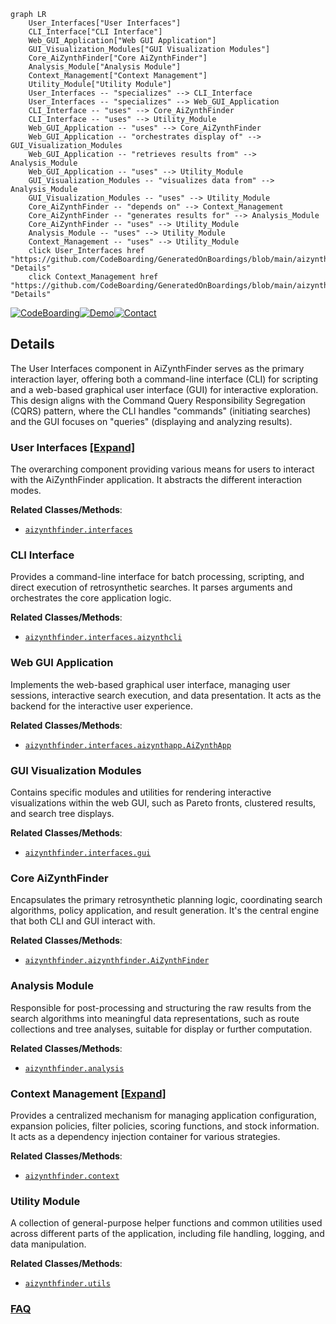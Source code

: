 ```mermaid
graph LR
    User_Interfaces["User Interfaces"]
    CLI_Interface["CLI Interface"]
    Web_GUI_Application["Web GUI Application"]
    GUI_Visualization_Modules["GUI Visualization Modules"]
    Core_AiZynthFinder["Core AiZynthFinder"]
    Analysis_Module["Analysis Module"]
    Context_Management["Context Management"]
    Utility_Module["Utility Module"]
    User_Interfaces -- "specializes" --> CLI_Interface
    User_Interfaces -- "specializes" --> Web_GUI_Application
    CLI_Interface -- "uses" --> Core_AiZynthFinder
    CLI_Interface -- "uses" --> Utility_Module
    Web_GUI_Application -- "uses" --> Core_AiZynthFinder
    Web_GUI_Application -- "orchestrates display of" --> GUI_Visualization_Modules
    Web_GUI_Application -- "retrieves results from" --> Analysis_Module
    Web_GUI_Application -- "uses" --> Utility_Module
    GUI_Visualization_Modules -- "visualizes data from" --> Analysis_Module
    GUI_Visualization_Modules -- "uses" --> Utility_Module
    Core_AiZynthFinder -- "depends on" --> Context_Management
    Core_AiZynthFinder -- "generates results for" --> Analysis_Module
    Core_AiZynthFinder -- "uses" --> Utility_Module
    Analysis_Module -- "uses" --> Utility_Module
    Context_Management -- "uses" --> Utility_Module
    click User_Interfaces href "https://github.com/CodeBoarding/GeneratedOnBoardings/blob/main/aizynthfinder/User_Interfaces.md" "Details"
    click Context_Management href "https://github.com/CodeBoarding/GeneratedOnBoardings/blob/main/aizynthfinder/Context_Management.md" "Details"
```

[![CodeBoarding](https://img.shields.io/badge/Generated%20by-CodeBoarding-9cf?style=flat-square)](https://github.com/CodeBoarding/CodeBoarding)[![Demo](https://img.shields.io/badge/Try%20our-Demo-blue?style=flat-square)](https://www.codeboarding.org/demo)[![Contact](https://img.shields.io/badge/Contact%20us%20-%20contact@codeboarding.org-lightgrey?style=flat-square)](mailto:contact@codeboarding.org)

## Details

The User Interfaces component in AiZynthFinder serves as the primary interaction layer, offering both a command-line interface (CLI) for scripting and a web-based graphical user interface (GUI) for interactive exploration. This design aligns with the Command Query Responsibility Segregation (CQRS) pattern, where the CLI handles "commands" (initiating searches) and the GUI focuses on "queries" (displaying and analyzing results).

### User Interfaces [[Expand]](./User_Interfaces.md)
The overarching component providing various means for users to interact with the AiZynthFinder application. It abstracts the different interaction modes.


**Related Classes/Methods**:

- <a href="https://github.com/MolecularAI/aizynthfinder/blob/master/aizynthfinder/aizynthfinder.py" target="_blank" rel="noopener noreferrer">`aizynthfinder.interfaces`</a>


### CLI Interface
Provides a command-line interface for batch processing, scripting, and direct execution of retrosynthetic searches. It parses arguments and orchestrates the core application logic.


**Related Classes/Methods**:

- <a href="https://github.com/MolecularAI/aizynthfinder/blob/master/aizynthfinder/interfaces/aizynthcli.py" target="_blank" rel="noopener noreferrer">`aizynthfinder.interfaces.aizynthcli`</a>


### Web GUI Application
Implements the web-based graphical user interface, managing user sessions, interactive search execution, and data presentation. It acts as the backend for the interactive user experience.


**Related Classes/Methods**:

- <a href="https://github.com/MolecularAI/aizynthfinder/blob/master/aizynthfinder/interfaces/aizynthapp.py" target="_blank" rel="noopener noreferrer">`aizynthfinder.interfaces.aizynthapp.AiZynthApp`</a>


### GUI Visualization Modules
Contains specific modules and utilities for rendering interactive visualizations within the web GUI, such as Pareto fronts, clustered results, and search tree displays.


**Related Classes/Methods**:

- <a href="https://github.com/MolecularAI/aizynthfinder/blob/master/aizynthfinder/aizynthfinder.py" target="_blank" rel="noopener noreferrer">`aizynthfinder.interfaces.gui`</a>


### Core AiZynthFinder
Encapsulates the primary retrosynthetic planning logic, coordinating search algorithms, policy application, and result generation. It's the central engine that both CLI and GUI interact with.


**Related Classes/Methods**:

- <a href="https://github.com/MolecularAI/aizynthfinder/blob/master/aizynthfinder/aizynthfinder.py" target="_blank" rel="noopener noreferrer">`aizynthfinder.aizynthfinder.AiZynthFinder`</a>


### Analysis Module
Responsible for post-processing and structuring the raw results from the search algorithms into meaningful data representations, such as route collections and tree analyses, suitable for display or further computation.


**Related Classes/Methods**:

- <a href="https://github.com/MolecularAI/aizynthfinder/blob/master/aizynthfinder/aizynthfinder.py" target="_blank" rel="noopener noreferrer">`aizynthfinder.analysis`</a>


### Context Management [[Expand]](./Context_Management.md)
Provides a centralized mechanism for managing application configuration, expansion policies, filter policies, scoring functions, and stock information. It acts as a dependency injection container for various strategies.


**Related Classes/Methods**:

- <a href="https://github.com/MolecularAI/aizynthfinder/blob/master/aizynthfinder/aizynthfinder.py" target="_blank" rel="noopener noreferrer">`aizynthfinder.context`</a>


### Utility Module
A collection of general-purpose helper functions and common utilities used across different parts of the application, including file handling, logging, and data manipulation.


**Related Classes/Methods**:

- <a href="https://github.com/MolecularAI/aizynthfinder/blob/master/aizynthfinder/aizynthfinder.py" target="_blank" rel="noopener noreferrer">`aizynthfinder.utils`</a>




### [FAQ](https://github.com/CodeBoarding/GeneratedOnBoardings/tree/main?tab=readme-ov-file#faq)